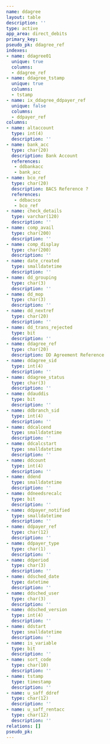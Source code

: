 ```yaml
---
name: ddagree
layout: table
description: ''
type: active
app_area: direct_debits
primary_key: 
pseudo_pk: ddagree_ref
indexes:
- name: ddagree01
  unique: true
  columns:
  - ddagree_ref
- name: ddagree_tstamp
  unique: true
  columns:
  - tstamp
- name: ix_ddagree_ddpayer_ref
  unique: false
  columns:
  - ddpayer_ref
columns:
- name: altaccount
  type: int(4)
  description: ''
- name: bank_acc
  type: char(20)
  description: Bank Account
  references:
   - ddbankacc
   - bank_acc
- name: bco_ref
  type: char(20)
  description: BACS Reference ?
  references:
   - ddbacsco
   - bco_ref
- name: check_details
  type: varchar(120)
  description: ''
- name: comp_avail
  type: char(200)
  description: ''
- name: comp_display
  type: char(200)
  description: ''
- name: date_created
  type: smalldatetime
  description: ''
- name: dd_grouping
  type: char(3)
  description: ''
- name: dd_mop
  type: char(3)
  description: ''
- name: dd_nextref
  type: char(20)
  description: ''
- name: dd_trans_rejected
  type: bit
  description: ''
- name: ddagree_ref
  type: char(20)
  description: DD Agreement Reference
- name: ddagree_sid
  type: int(4)
  description: ''
- name: ddagree_status
  type: char(3)
  description: ''
- name: ddauddis
  type: bit
  description: ''
- name: ddbranch_sid
  type: int(4)
  description: ''
- name: ddcalcend
  type: smalldatetime
  description: ''
- name: ddcalcstart
  type: smalldatetime
  description: ''
- name: ddcount
  type: int(4)
  description: ''
- name: ddend
  type: smalldatetime
  description: ''
- name: ddneedsrecalc
  type: bit
  description: ''
- name: ddpayer_notified
  type: smalldatetime
  description: ''
- name: ddpayer_ref
  type: char(12)
  description: ''
- name: ddpayer_type
  type: char(1)
  description: ''
- name: ddperiod
  type: char(3)
  description: ''
- name: ddsched_date
  type: datetime
  description: ''
- name: ddsched_user
  type: char(3)
  description: ''
- name: ddsched_version
  type: int(4)
  description: ''
- name: ddstart
  type: smalldatetime
  description: ''
- name: is_variable
  type: bit
  description: ''
- name: sort_code
  type: char(10)
  description: ''
- name: tstamp
  type: timestamp
  description: ''
- name: u_saff_ddref
  type: char(12)
  description: ''
- name: u_saff_rentacc
  type: char(12)
  description: ''
relations: []
pseudo_pk: 
---
```



